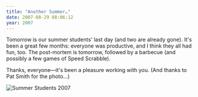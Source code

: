 ```yaml
---
title: "Another Summer…"
date: 2007-08-29 08:06:12
year: 2007
---
```

Tomorrow is our summer students' last day (and two are already gone).  It's been a great few months: everyone was productive, and I think they all had fun, too. The post-mortem is tomorrow, followed by a barbecue (and possibly a few games of Speed Scrabble).

Thanks, everyone—it's been a pleasure working with you. (And thanks to Pat Smith for the photo…)

<img src="{{'/files/2007/08/students-summer-2007.jpg' | relative_url}}" alt="Summer Students 2007" id="image1108" />
